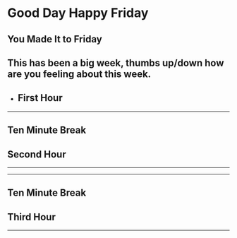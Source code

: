 # Good Day Happy Friday
**You Made It to Friday**
--- 

## This has been a big week, thumbs up/down how are you feeling about this week.



- ## First Hour


---
## Ten Minute Break
## Second Hour
---

---
## Ten Minute Break
## Third Hour
---